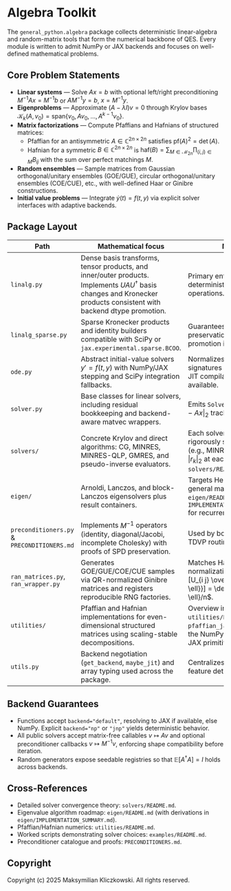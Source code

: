 # Algebra Toolkit

The `general_python.algebra` package collects deterministic linear-algebra and random-matrix tools that form the numerical backbone of QES.  Every module is written to admit NumPy or JAX backends and focuses on well-defined mathematical problems.

## Core Problem Statements
- **Linear systems** — Solve $A x = b$ with optional left/right preconditioning $M^{-1} A x = M^{-1} b$ or $A M^{-1} y = b$, $x = M^{-1} y$.
- **Eigenproblems** — Approximate $(A - \lambda I) v = 0$ through Krylov bases $\mathcal{K}_k(A, v_0) = \mathrm{span}\{v_0, A v_0, \dots, A^{k-1} v_0\}$.
- **Matrix factorizations** — Compute Pfaffians and Hafnians of structured matrices:
  - Pfaffian for an antisymmetric $A \in \mathbb{C}^{2n \times 2n}$ satisfies $\mathrm{pf}(A)^2 = \det(A)$.
  - Hafnian for a symmetric $B \in \mathbb{C}^{2n \times 2n}$ is $\mathrm{haf}(B) = \sum_{M \in \mathcal{M}_{2n}} \prod_{(i,j) \in M} B_{i j}$ with the sum over perfect matchings $M$.
- **Random ensembles** — Sample matrices from Gaussian orthogonal/unitary ensembles (GOE/GUE), circular orthogonal/unitary ensembles (COE/CUE), etc., with well-defined Haar or Ginibre constructions.
- **Initial value problems** — Integrate $\dot{y}(t) = f(t, y)$ via explicit solver interfaces with adaptive backends.

## Package Layout
| Path | Mathematical focus | Notes |
|------|--------------------|-------|
| `linalg.py` | Dense basis transforms, tensor products, and inner/outer products. Implements $U A U^\dagger$ basis changes and Kronecker products consistent with backend dtype promotion. | Primary entry-point for deterministic dense operations. |
| `linalg_sparse.py` | Sparse Kronecker products and identity builders compatible with SciPy or `jax.experimental.sparse.BCOO`. | Guarantees sparsity preservation and index promotion in $A \otimes B$. |
| `ode.py` | Abstract initial-value solvers $y' = f(t, y)$ with NumPy/JAX stepping and SciPy integration fallbacks. | Normalizes RHS signatures and supports JIT compilation when available. |
| `solver.py` | Base classes for linear solvers, including residual bookkeeping and backend-aware matvec wrappers. | Emits `SolverResult` with $\|b - A x\|_2$ tracking. |
| `solvers/` | Concrete Krylov and direct algorithms: CG, MINRES, MINRES-QLP, GMRES, and pseudo-inverse evaluators. | Each solver minimizes a rigorously specified norm (e.g., MINRES minimizes $\|r_k\|_2$ at each iterate). See `solvers/README.md`. |
| `eigen/` | Arnoldi, Lanczos, and block-Lanczos eigensolvers plus result containers. | Targets Hermitian and general matrices; see `eigen/README.md` and `IMPLEMENTATION_SUMMARY.md` for recurrences. |
| `preconditioners.py` & `PRECONDITIONERS.md` | Implements $M^{-1}$ operators (identity, diagonal/Jacobi, incomplete Cholesky) with proofs of SPD preservation. | Used by both solvers and TDVP routines. |
| `ran_matrices.py`, `ran_wrapper.py` | Generates GOE/GUE/COE/CUE samples via QR-normalized Ginibre matrices and registers reproducible RNG factories. | Matches Haar-distribution normalization $\mathbb{E}[U_{i j} \overline{U_{k \ell}}] = \delta_{i k}\delta_{j \ell}/n$. |
| `utilities/` | Pfaffian and Hafnian implementations for even-dimensional structured matrices using scaling-stable decompositions. | Overview in `utilities/README.md`; `pfaffian_jax.py` mirrors the NumPy algorithm with JAX primitives. |
| `utils.py` | Backend negotiation (`get_backend`, `maybe_jit`) and array typing used across the package. | Centralizes NumPy/JAX feature detection. |

## Backend Guarantees
- Functions accept `backend="default"`, resolving to JAX if available, else NumPy.  Explicit `backend="np"` or `"jnp"` yields deterministic behavior.
- All public solvers accept matrix-free callables $v \mapsto A v$ and optional preconditioner callbacks $v \mapsto M^{-1} v$, enforcing shape compatibility before iteration.
- Random generators expose seedable registries so that $\mathbb{E}[A^\dagger A] = I$ holds across backends.

## Cross-References
- Detailed solver convergence theory: `solvers/README.md`.
- Eigenvalue algorithm roadmap: `eigen/README.md` (with derivations in `eigen/IMPLEMENTATION_SUMMARY.md`).
- Pfaffian/Hafnian numerics: `utilities/README.md`.
- Worked scripts demonstrating solver choices: `examples/README.md`.
- Preconditioner catalogue and proofs: `PRECONDITIONERS.md`.

## Copyright
Copyright (c) 2025 Maksymilian Kliczkowski. All rights reserved.
